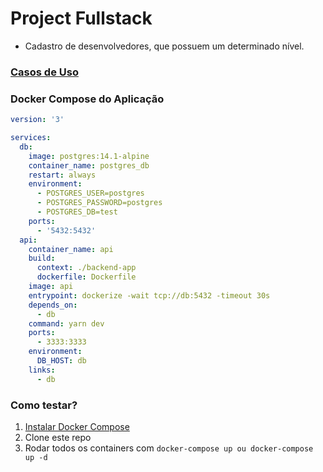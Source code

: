 # Project Fullstack
- Cadastro de desenvolvedores, que possuem um determinado nível.

### [Casos de Uso](/backend-app/UseCases.md)
### Docker Compose do Aplicação

```yaml
version: '3'

services:
  db:
    image: postgres:14.1-alpine
    container_name: postgres_db
    restart: always
    environment:
      - POSTGRES_USER=postgres
      - POSTGRES_PASSWORD=postgres
      - POSTGRES_DB=test
    ports:
      - '5432:5432'
  api:
    container_name: api
    build: 
      context: ./backend-app
      dockerfile: Dockerfile
    image: api
    entrypoint: dockerize -wait tcp://db:5432 -timeout 30s 
    depends_on:
      - db
    command: yarn dev
    ports:
      - 3333:3333
    environment:
      DB_HOST: db
    links:
      - db
```

### Como testar?

1. [Instalar Docker Compose](https://docs.docker.com/compose/install/)
1. Clone este repo
1. Rodar todos os containers com `docker-compose up ou docker-compose up -d`
